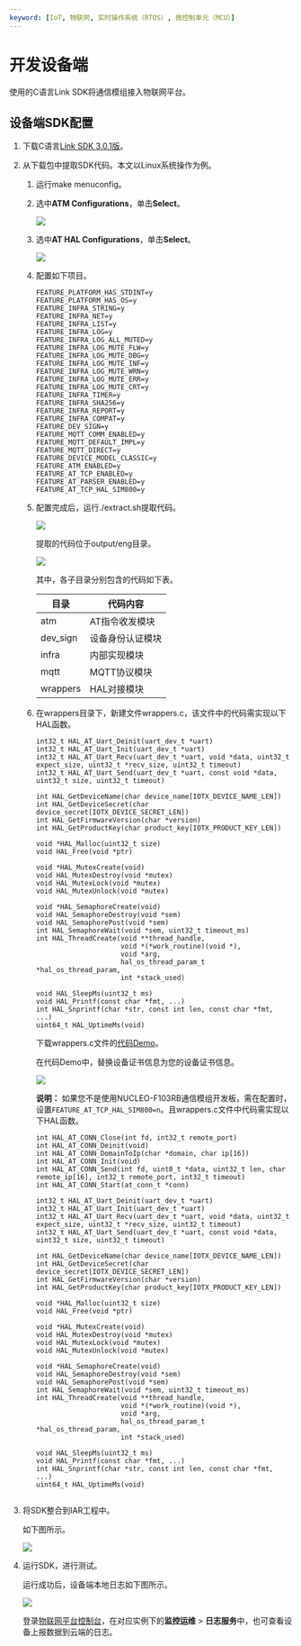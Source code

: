 ```yaml
---
keyword: [IoT, 物联网, 实时操作系统（RTOS）, 微控制单元（MCU）]
---
```


# 开发设备端

使用的C语言Link SDK将通信模组接入物联网平台。

## 设备端SDK配置

1.  下载C语言[Link SDK 3.0.1版](https://code.aliyun.com/linkkit/c-sdk/repository/archive.zip?ref=v3.0.1)。

2.  从下载包中提取SDK代码。本文以Linux系统操作为例。

    1.  运行make menuconfig。

    2.  选中**ATM Configurations**，单击**Select**。

        ![](https://static-aliyun-doc.oss-cn-hangzhou.aliyuncs.com/assets/img/zh-CN/3331649951/p68256.png)

    3.  选中**AT HAL Configurations**，单击**Select**。

        ![](https://static-aliyun-doc.oss-cn-hangzhou.aliyuncs.com/assets/img/zh-CN/8331649951/p68258.png)

    4.  配置如下项目。

        ```
        FEATURE_PLATFORM_HAS_STDINT=y
        FEATURE_PLATFORM_HAS_OS=y
        FEATURE_INFRA_STRING=y
        FEATURE_INFRA_NET=y
        FEATURE_INFRA_LIST=y
        FEATURE_INFRA_LOG=y
        FEATURE_INFRA_LOG_ALL_MUTED=y
        FEATURE_INFRA_LOG_MUTE_FLW=y
        FEATURE_INFRA_LOG_MUTE_DBG=y
        FEATURE_INFRA_LOG_MUTE_INF=y
        FEATURE_INFRA_LOG_MUTE_WRN=y
        FEATURE_INFRA_LOG_MUTE_ERR=y
        FEATURE_INFRA_LOG_MUTE_CRT=y
        FEATURE_INFRA_TIMER=y
        FEATURE_INFRA_SHA256=y
        FEATURE_INFRA_REPORT=y
        FEATURE_INFRA_COMPAT=y
        FEATURE_DEV_SIGN=y
        FEATURE_MQTT_COMM_ENABLED=y
        FEATURE_MQTT_DEFAULT_IMPL=y
        FEATURE_MQTT_DIRECT=y
        FEATURE_DEVICE_MODEL_CLASSIC=y
        FEATURE_ATM_ENABLED=y
        FEATURE_AT_TCP_ENABLED=y
        FEATURE_AT_PARSER_ENABLED=y
        FEATURE_AT_TCP_HAL_SIM800=y
        ```

    5.  配置完成后，运行./extract.sh提取代码。

        ![](https://static-aliyun-doc.oss-cn-hangzhou.aliyuncs.com/assets/img/zh-CN/8331649951/p68261.png)

        提取的代码位于output/eng目录。

        ![](https://static-aliyun-doc.oss-cn-hangzhou.aliyuncs.com/assets/img/zh-CN/8331649951/p68266.png)

        其中，各子目录分别包含的代码如下表。

        |目录|代码内容|
        |--|----|
        |atm|AT指令收发模块|
        |dev\_sign|设备身份认证模块|
        |infra|内部实现模块|
        |mqtt|MQTT协议模块|
        |wrappers|HAL对接模块|

    6.  在wrappers目录下，新建文件wrappers.c，该文件中的代码需实现以下HAL函数。

        ```
        int32_t HAL_AT_Uart_Deinit(uart_dev_t *uart)
        int32_t HAL_AT_Uart_Init(uart_dev_t *uart)
        int32_t HAL_AT_Uart_Recv(uart_dev_t *uart, void *data, uint32_t expect_size, uint32_t *recv_size, uint32_t timeout)
        int32_t HAL_AT_Uart_Send(uart_dev_t *uart, const void *data, uint32_t size, uint32_t timeout)
        
        int HAL_GetDeviceName(char device_name[IOTX_DEVICE_NAME_LEN])
        int HAL_GetDeviceSecret(char device_secret[IOTX_DEVICE_SECRET_LEN])
        int HAL_GetFirmwareVersion(char *version)
        int HAL_GetProductKey(char product_key[IOTX_PRODUCT_KEY_LEN])
        
        void *HAL_Malloc(uint32_t size)
        void HAL_Free(void *ptr)
        
        void *HAL_MutexCreate(void)
        void HAL_MutexDestroy(void *mutex)
        void HAL_MutexLock(void *mutex)
        void HAL_MutexUnlock(void *mutex)
        
        void *HAL_SemaphoreCreate(void)
        void HAL_SemaphoreDestroy(void *sem)
        void HAL_SemaphorePost(void *sem)
        int HAL_SemaphoreWait(void *sem, uint32_t timeout_ms)
        int HAL_ThreadCreate(void **thread_handle,
                             void *(*work_routine)(void *),
                             void *arg,
                             hal_os_thread_param_t *hal_os_thread_param,
                             int *stack_used)
        
        void HAL_SleepMs(uint32_t ms)
        void HAL_Printf(const char *fmt, ...)
        int HAL_Snprintf(char *str, const int len, const char *fmt, ...)
        uint64_t HAL_UptimeMs(void)
        ```

        下载wrappers.c文件的[代码Demo](http://linkkit-export.oss-cn-shanghai.aliyuncs.com/tools/MCU_Module/stm32_wrapper_freertos_demo1.c?spm=a2c4g.11186623.2.33.37ea1354DXMlNF&file=stm32_wrapper_freertos_demo1.c)。

        在代码Demo中，替换设备证书信息为您的设备证书信息。

        ![](https://static-aliyun-doc.oss-cn-hangzhou.aliyuncs.com/assets/img/zh-CN/3331649951/p68274.png)

        **说明：** 如果您不是使用NUCLEO-F103RB通信模组开发板，需在配置时，设置`FEATURE_AT_TCP_HAL_SIM800=n`。且wrappers.c文件中代码需实现以下HAL函数。

        ```
        int HAL_AT_CONN_Close(int fd, int32_t remote_port)
        int HAL_AT_CONN_Deinit(void)
        int HAL_AT_CONN_DomainToIp(char *domain, char ip[16])
        int HAL_AT_CONN_Init(void)
        int HAL_AT_CONN_Send(int fd, uint8_t *data, uint32_t len, char remote_ip[16], int32_t remote_port, int32_t timeout)
        int HAL_AT_CONN_Start(at_conn_t *conn)
        
        int32_t HAL_AT_Uart_Deinit(uart_dev_t *uart)
        int32_t HAL_AT_Uart_Init(uart_dev_t *uart)
        int32_t HAL_AT_Uart_Recv(uart_dev_t *uart, void *data, uint32_t expect_size, uint32_t *recv_size, uint32_t timeout)
        int32_t HAL_AT_Uart_Send(uart_dev_t *uart, const void *data, uint32_t size, uint32_t timeout)
        
        int HAL_GetDeviceName(char device_name[IOTX_DEVICE_NAME_LEN])
        int HAL_GetDeviceSecret(char device_secret[IOTX_DEVICE_SECRET_LEN])
        int HAL_GetFirmwareVersion(char *version)
        int HAL_GetProductKey(char product_key[IOTX_PRODUCT_KEY_LEN])
        
        void *HAL_Malloc(uint32_t size)
        void HAL_Free(void *ptr)
        
        void *HAL_MutexCreate(void)
        void HAL_MutexDestroy(void *mutex)
        void HAL_MutexLock(void *mutex)
        void HAL_MutexUnlock(void *mutex)
        
        void *HAL_SemaphoreCreate(void)
        void HAL_SemaphoreDestroy(void *sem)
        void HAL_SemaphorePost(void *sem)
        int HAL_SemaphoreWait(void *sem, uint32_t timeout_ms)
        int HAL_ThreadCreate(void **thread_handle,
                             void *(*work_routine)(void *),
                             void *arg,
                             hal_os_thread_param_t *hal_os_thread_param,
                             int *stack_used)
        
        void HAL_SleepMs(uint32_t ms)
        void HAL_Printf(const char *fmt, ...)
        int HAL_Snprintf(char *str, const int len, const char *fmt, ...)
        uint64_t HAL_UptimeMs(void)
                                            
        ```

3.  将SDK整合到IAR工程中。

    如下图所示。

    ![](https://static-aliyun-doc.oss-cn-hangzhou.aliyuncs.com/assets/img/zh-CN/8331649951/p68278.png)

4.  运行SDK，进行测试。

    运行成功后，设备端本地日志如下图所示。

    ![](https://static-aliyun-doc.oss-cn-hangzhou.aliyuncs.com/assets/img/zh-CN/8331649951/p68279.png)

    登录[物联网平台控制台](http://iot.console.aliyun.com/)，在对应实例下的**监控运维** \> **日志服务**中，也可查看设备上报数据到云端的日志。


